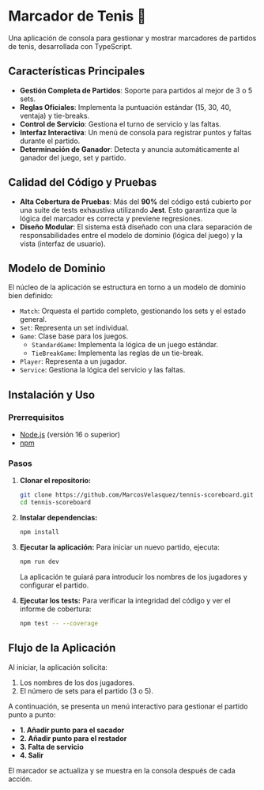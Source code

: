 # Marcador de Tenis 🎾

Una aplicación de consola para gestionar y mostrar marcadores de partidos de tenis, desarrollada con TypeScript.

## Características Principales

- **Gestión Completa de Partidos**: Soporte para partidos al mejor de 3 o 5 sets.
- **Reglas Oficiales**: Implementa la puntuación estándar (15, 30, 40, ventaja) y tie-breaks.
- **Control de Servicio**: Gestiona el turno de servicio y las faltas.
- **Interfaz Interactiva**: Un menú de consola para registrar puntos y faltas durante el partido.
- **Determinación de Ganador**: Detecta y anuncia automáticamente al ganador del juego, set y partido.

## Calidad del Código y Pruebas

- **Alta Cobertura de Pruebas**: Más del **90%** del código está cubierto por una suite de tests exhaustiva utilizando **Jest**. Esto garantiza que la lógica del marcador es correcta y previene regresiones.
- **Diseño Modular**: El sistema está diseñado con una clara separación de responsabilidades entre el modelo de dominio (lógica del juego) y la vista (interfaz de usuario).

## Modelo de Dominio

El núcleo de la aplicación se estructura en torno a un modelo de dominio bien definido:

- `Match`: Orquesta el partido completo, gestionando los sets y el estado general.
- `Set`: Representa un set individual.
- `Game`: Clase base para los juegos.
  - `StandardGame`: Implementa la lógica de un juego estándar.
  - `TieBreakGame`: Implementa las reglas de un tie-break.
- `Player`: Representa a un jugador.
- `Service`: Gestiona la lógica del servicio y las faltas.

## Instalación y Uso

### Prerrequisitos

- [Node.js](https://nodejs.org/) (versión 16 o superior)
- [npm](https://www.npmjs.com/)

### Pasos

1. **Clonar el repositorio:**

   ```bash
   git clone https://github.com/MarcosVelasquez/tennis-scoreboard.git
   cd tennis-scoreboard
   ```

2. **Instalar dependencias:**

   ```bash
   npm install
   ```

3. **Ejecutar la aplicación:**
   Para iniciar un nuevo partido, ejecuta:

   ```bash
   npm run dev
   ```

   La aplicación te guiará para introducir los nombres de los jugadores y configurar el partido.

4. **Ejecutar los tests:**
   Para verificar la integridad del código y ver el informe de cobertura:
   ```bash
   npm test -- --coverage
   ```

## Flujo de la Aplicación

Al iniciar, la aplicación solicita:

1.  Los nombres de los dos jugadores.
2.  El número de sets para el partido (3 o 5).

A continuación, se presenta un menú interactivo para gestionar el partido punto a punto:

- **1. Añadir punto para el sacador**
- **2. Añadir punto para el restador**
- **3. Falta de servicio**
- **4. Salir**

El marcador se actualiza y se muestra en la consola después de cada acción.
